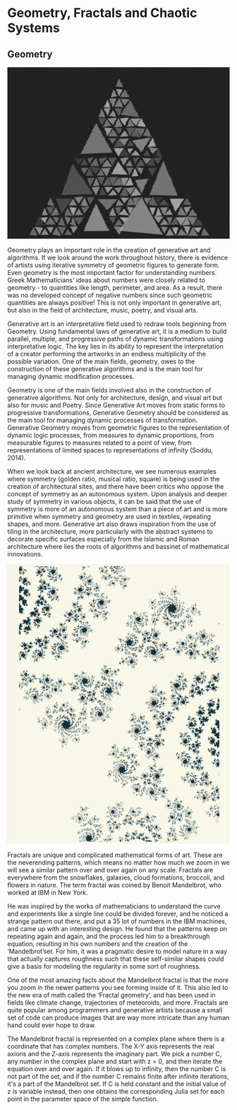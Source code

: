 # Geometry, Fractals and Chaotic Systems

## Geometry

![Tweak, Neeraj Pandey](../../../.gitbook/assets/screenshot-2021-04-25-at-06.17.02.png)

Geometry plays an important role in the creation of generative art and algorithms. If we look around the work throughout history, there is evidence of artists using iterative symmetry of geometric figures to generate form. Even geometry is the most important factor for understanding numbers. Greek Mathematicians’ ideas about numbers were closely related to geometry - to quantities like length, perimeter, and area. As a result, there was no developed concept of negative numbers since such geometric quantities are always positive! This is not only important in generative art, but also in the field of architecture, music, poetry, and visual arts.

Generative art is an interpretative field used to redraw tools beginning from Geometry. Using fundamental laws of generative art, it is a medium to build parallel, multiple, and progressive paths of dynamic transformations using interpretative logic. The key lies in its ability to represent the interpretation of a creator performing the artworks in an endless multiplicity of the possible variation. One of the main fields, geometry, owes to the construction of these generative algorithms and is the main tool for managing dynamic modification processes.

Geometry is one of the main fields involved also in the construction of generative algorithms. Not only for architecture, design, and visual art but also for music and Poetry. Since Generative Art moves from static forms to progressive transformations, Generative Geometry should be considered as the main tool for managing dynamic processes of transformation. Generative Geometry moves from geometric figures to the representation of dynamic logic processes, from measures to dynamic proportions, from measurable figures to measures related to a point of view, from representations of limited spaces to representations of infinity (Soddu, 2014).

When we look back at ancient architecture, we see numerous examples where symmetry (golden ratio, musical ratio, square) is being used in the creation of architectural sites, and there have been critics who oppose the concept of symmetry as an autonomous system. Upon analysis and deeper study of symmetry in various objects, it can be said that the use of symmetry is more of an autonomous system than a piece of art and is more primitive when symmetry and geometry are used in textiles, repeating shapes, and more. Generative art also draws inspiration from the use of tiling in the architecture, more particularly with the abstract systems to decorate specific surfaces especially from the Islamic and Roman architecture where lies the roots of algorithms and bassinet of mathematical innovations.

![Julia Set](../../../.gitbook/assets/screenshot-2021-04-25-at-06.18.55.png)

Fractals are unique and complicated mathematical forms of art. These are the neverending patterns, which means no matter how much we zoom in we will see a similar pattern over and over again on any scale. Fractals are everywhere from the snowflakes, galaxies, cloud formations, broccoli, and flowers in nature. The term fractal was coined by Benoit Mandelbrot, who worked at IBM in New York.

He was inspired by the works of mathematicians to understand the curve and experiments like a single line could be divided forever, and he noticed a strange pattern out there, and put a 35 lot of numbers in the IBM machines, and came up with an interesting design. He found that the patterns keep on repeating again and again, and the process led him to a breakthrough equation, resulting in his own numbers and the creation of the ‘Mandelbrot’set. For him, it was a pragmatic desire to model nature in a way that actually captures roughness such that these self-similar shapes could give a basis for modeling the regularity in some sort of roughness.

One of the most amazing facts about the Mandelbrot fractal is that the more you zoom in the newer patterns you see forming inside of it. This also led to the new era of math called the ‘Fractal geometry’, and has been used in fields like climate change, trajectories of meteoroids, and more. Fractals are quite popular among programmers and generative artists because a small set of code can produce images that are way more intricate than any human hand could ever hope to draw.

The Mandelbrot fractal is represented on a complex plane where there is a coordinate that has complex numbers. The X-Y axis represents the real axions and the Z-axis represents the imaginary part. We pick a number C, any number in the complex plane and start with z = 0, and then iterate the equation over and over again. If it blows up to infinity, then the number C is not part of the set, and if the number C remains finite after infinite iterations, it's a part of the Mandelbrot set. If C is held constant and the initial value of z is variable instead, then one obtains the corresponding Julia set for each point in the parameter space of the simple function.
